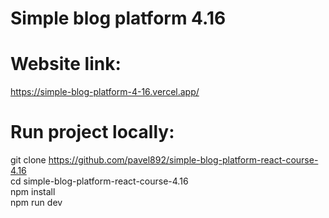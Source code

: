 # Simple blog platform 4.16

# Website link: 
https://simple-blog-platform-4-16.vercel.app/  


# Run project locally:

git clone https://github.com/pavel892/simple-blog-platform-react-course-4.16  
cd simple-blog-platform-react-course-4.16  
npm install  
npm run dev  
